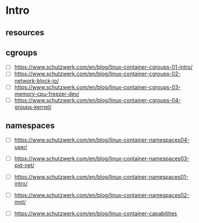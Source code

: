 # Intro

## resources

cgroups
-----

- [ ] https://www.schutzwerk.com/en/blog/linux-container-cgroups-01-intro/
- [ ] https://www.schutzwerk.com/en/blog/linux-container-cgroups-02-network-block-io/
- [ ] https://www.schutzwerk.com/en/blog/linux-container-cgroups-03-memory-cpu-freezer-dev/
- [ ] https://www.schutzwerk.com/en/blog/linux-container-cgroups-04-groups-kernel/

namespaces
-----

- [ ] https://www.schutzwerk.com/en/blog/linux-container-namespaces04-user/
- [ ] https://www.schutzwerk.com/en/blog/linux-container-namespaces03-pid-net/

- [ ] https://www.schutzwerk.com/en/blog/linux-container-namespaces01-intro/
- [ ] https://www.schutzwerk.com/en/blog/linux-container-namespaces02-mnt/
- [ ] https://www.schutzwerk.com/en/blog/linux-container-capabilities
